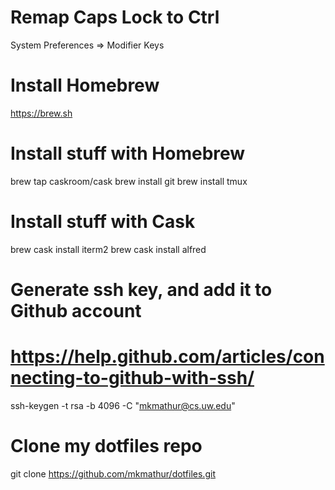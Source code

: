 # Remap Caps Lock to Ctrl

System Preferences => Modifier Keys

# Install Homebrew

https://brew.sh

# Install stuff with Homebrew

brew tap caskroom/cask
brew install git
brew install tmux

# Install stuff with Cask
brew cask install iterm2
brew cask install alfred

# Generate ssh key, and add it to Github account
# https://help.github.com/articles/connecting-to-github-with-ssh/

ssh-keygen -t rsa -b 4096 -C "mkmathur@cs.uw.edu"

# Clone my dotfiles repo

git clone https://github.com/mkmathur/dotfiles.git
